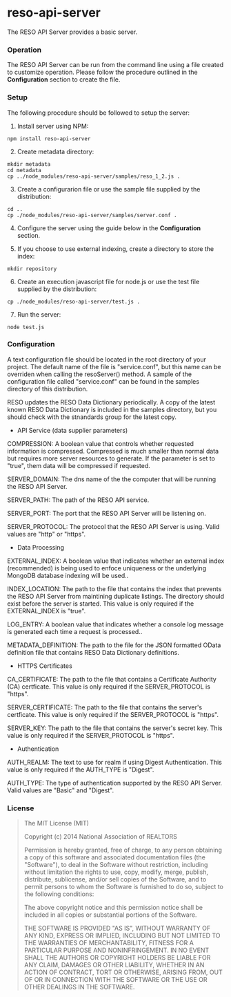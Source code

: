 
reso-api-server
=======

The RESO API Server provides a basic server.

### Operation

The RESO API Server can be run from the command line using a file created to customize operation.  Please follow the procedure outlined in the **Configuration** section to create the file.

### Setup

The following procedure should be followed to setup the server:

1. Install server using NPM:

```
npm install reso-api-server
```

2. Create metadata directory:

```
mkdir metadata
cd metadata
cp ../node_modules/reso-api-server/samples/reso_1_2.js .
```

3. Create a configurarion file or use the sample file supplied by the distribution:

```
cd ..
cp ./node_modules/reso-api-server/samples/server.conf .
```

4. Configure the server using the guide below in the **Configuration** section.

5. If you choose to use external indexing, create a directory to store the index:

```
mkdir repository 
```
6. Create an execution javascript file for node.js or use the test file supplied by the distribution:

```
cp ./node_modules/reso-api-server/test.js .
```
7. Run the server:


```
node test.js
```

### Configuration

A text configuration file should be located in the root directory of your project.  The default name of the file is "service.conf", but this name can be overriden when calling the resoServer() method.  A sample of the configuration file called "service.conf" can be found in the samples directory of this distribution.

RESO updates the RESO Data Dictionary periodically. A copy of the latest known RESO Data Dictionary is included in the samples directory, but you should check with the stnandards group for the latest copy.  

+ API Service (data supplier parameters)

 COMPRESSION: A boolean value that controls whether requested information is compressed.  Compressed is much smaller than normal data but requires more server resources to generate.  If the parameter is set to "true", them data will be compressed if requested.

 SERVER_DOMAIN: The dns name of the the computer that will be running the RESO API Server.

 SERVER_PATH: The path of the RESO API service.

 SERVER_PORT: The port that the RESO API Server will be listening on.

 SERVER_PROTOCOL: The protocol that the RESO API Server is using.  Valid values are "http" or "https".

+ Data Processing 

 EXTERNAL_INDEX: A boolean value that indicates whether an external index (recommended) is being used to enfoce uniqueness or the underlying MongoDB database indexing will be used..

 INDEX_LOCATION: The path to the file that contains the index that prevents the RESO API Server from maintining duplicate listings. The directory should exist before the server is started. This value is only required if the EXTERNAL_INDEX is "true".

 LOG_ENTRY: A boolean value that indicates whether a console log message is generated each time a request is processed..

 METADATA_DEFINITION: The path to the file for the JSON formatted OData definition file that contains RESO Data Dictionary definitions.

+ HTTPS Certificates 

 CA_CERTIFICATE: The path to the file that contains a Certificate Authority (CA) certficate.  This value is only required if the SERVER_PROTOCOL is "https".

 SERVER_CERTIFICATE: The path to the file that contains the server's certficate.  This value is only required if the SERVER_PROTOCOL is "https".

 SERVER_KEY: The path to the file that contains the server's secret key.  This value is only required if the SERVER_PROTOCOL is "https".

+ Authentication 

 AUTH_REALM: The text to use for realm if using Digest Authentication. This value is only required if the AUTH_TYPE is "Digest". 
  
 AUTH_TYPE: The type of authentication supported by the RESO API Server.  Valid values are "Basic" and "Digest".
  
### License

>The MIT License (MIT)
>
>Copyright (c) 2014 National Association of REALTORS
>
>Permission is hereby granted, free of charge, to any person obtaining a copy
>of this software and associated documentation files (the "Software"), to deal
>in the Software without restriction, including without limitation the rights
>to use, copy, modify, merge, publish, distribute, sublicense, and/or sell
>copies of the Software, and to permit persons to whom the Software is
>furnished to do so, subject to the following conditions:
>
>The above copyright notice and this permission notice shall be included in
>all copies or substantial portions of the Software.
>
>THE SOFTWARE IS PROVIDED "AS IS", WITHOUT WARRANTY OF ANY KIND, EXPRESS OR
>IMPLIED, INCLUDING BUT NOT LIMITED TO THE WARRANTIES OF MERCHANTABILITY,
>FITNESS FOR A PARTICULAR PURPOSE AND NONINFRINGEMENT. IN NO EVENT SHALL THE
>AUTHORS OR COPYRIGHT HOLDERS BE LIABLE FOR ANY CLAIM, DAMAGES OR OTHER
>LIABILITY, WHETHER IN AN ACTION OF CONTRACT, TORT OR OTHERWISE, ARISING FROM,
>OUT OF OR IN CONNECTION WITH THE SOFTWARE OR THE USE OR OTHER DEALINGS IN
>THE SOFTWARE.



